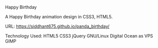 Happy Birthday

A Happy Birthday animation design in CSS3, HTML5.

URL: https://siddhant675.github.io/panda_birthday/

Technology Used: HTML5 CSS3 jQuery  GNU/Linux Digital Ocean as VPS GIMP

